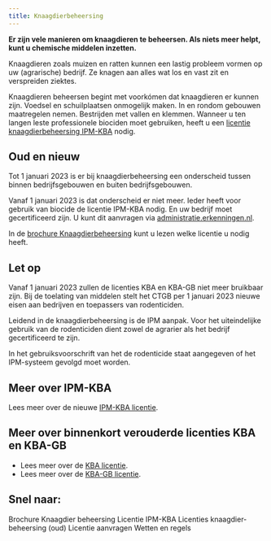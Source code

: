 ```yaml
---
title: Knaagdierbeheersing
---
```


**Er zijn vele manieren om knaagdieren te beheersen. Als niets meer helpt, kunt u chemische middelen inzetten.**

Knaagdieren zoals muizen en ratten kunnen een lastig probleem vormen op uw (agrarische) bedrijf. Ze knagen aan alles wat los en vast zit en verspreiden ziektes.

Knaagdieren beheersen begint met voorkómen dat knaagdieren er kunnen zijn. Voedsel en schuilplaatsen onmogelijk maken. In en rondom gebouwen maatregelen nemen. Bestrijden met vallen en klemmen. Wanneer u ten langen leste professionele biociden moet gebruiken, heeft u een [licentie knaagdierbeheersing IPM-KBA](/licenties/welke-licenties-zijn-er/ipm-kba) nodig.

## Oud en nieuw

Tot 1 januari 2023 is er bij knaagdierbeheersing een onderscheid tussen binnen bedrijfsgebouwen en buiten bedrijfsgebouwen.

Vanaf 1 januari 2023 is dat onderscheid er niet meer. Ieder heeft voor gebruik van biocide de licentie IPM-KBA nodig. En uw bedrijf moet gecertificeerd zijn. U kunt dit aanvragen via [administratie.erkenningen.nl](https://administratie.erkenningen.nl).

In de [brochure Knaagdierbeheersing](https://administratie.erkenningen.nl/Portals/1/20220128_Folder_knaagdierbeheersing-2021.pdf) kunt u lezen welke licentie u nodig heeft.

## Let op

Vanaf 1 januari 2023 zullen de licenties KBA en KBA-GB niet meer bruikbaar zijn. Bij de toelating van middelen stelt het CTGB per 1 januari 2023 nieuwe eisen aan bedrijven en toepassers van rodenticiden.

Leidend in de knaagdierbeheersing is de IPM aanpak. Voor het uiteindelijke gebruik van de rodenticiden dient zowel de agrarier als het bedrijf gecertificeerd te zijn.

In het gebruiksvoorschrift van het de rodenticide staat aangegeven of het IPM-systeem gevolgd moet worden.

## Meer over IPM-KBA

Lees meer over de nieuwe [IPM-KBA licentie](/licenties/welke-licenties-zijn-er/licentie-ipm-knaagdierbeheersing-op-agrarische-bedrijven).

## Meer over binnenkort verouderde licenties KBA en KBA-GB

- Lees meer over de [KBA licentie](/licenties/welke-licenties-zijn-er/licentie-knaagdierbeheersing-op-agrarische-bedrijven).
- Lees meer over de [KBA-GB licentie](/licenties/welke-licenties-zijn-er/licentie-knaagdierbeheersing-op-agrarische-bedrijven-geintegreerde-beheersing).

## Snel naar:

<LinkButtonContainer>
<LinkButton to="https://administratie.erkenningen.nl/Portals/1/20220128_Folder_knaagdierbeheersing-2021.pdf">Brochure Knaagdier beheersing</LinkButton>
<LinkButton to="/licenties/welke-licenties-zijn-er/ipm-kba">Licentie IPM-KBA</LinkButton>
<LinkButton to="/licenties/welke-licenties-zijn-er">Licenties knaagdier-beheersing (oud)</LinkButton>
<LinkButton to="/licenties/licentie-aanvragen">Licentie aanvragen</LinkButton>
<LinkButton to="/licenties/wetten-en-regels">Wetten en regels</LinkButton>
</LinkButtonContainer>
